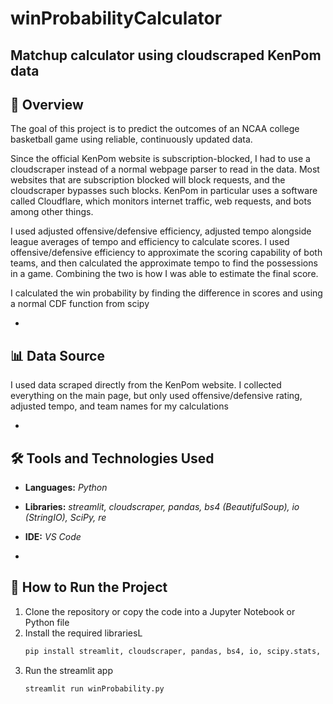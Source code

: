 # winProbabilityCalculator
## Matchup calculator using cloudscraped KenPom data



## 🏀 Overview
The goal of this project is to predict the outcomes of an NCAA college basketball game using reliable, continuously updated data.

Since the official KenPom website is subscription-blocked, I had to use a cloudscraper instead of a normal webpage parser to read in the data. Most websites that are subscription blocked will block requests, and the cloudscraper bypasses such blocks. KenPom in particular uses a software called Cloudflare, which monitors internet traffic, web requests, and bots among other things. 

I used adjusted offensive/defensive efficiency, adjusted tempo alongside league averages of tempo and efficiency to calculate scores. I used offensive/defensive efficiency to approximate the scoring capability of both teams, and then calculated the approximate tempo to find the possessions in a game. Combining the two is how I was able to estimate the final score.

I calculated the win probability by finding the difference in scores and using a normal CDF function from scipy

-

## 📊 Data Source 
I used data scraped directly from the KenPom website. I collected everything on the main page, but only used offensive/defensive rating, adjusted tempo, and team names for my calculations

-

## 🛠️ Tools and Technologies Used
- **Languages:** *Python*
- **Libraries:** *streamlit, cloudscraper, pandas, bs4 (BeautifulSoup), io (StringIO), SciPy, re*
- **IDE:** *VS Code*

-

## 🚀 How to Run the Project
1. Clone the repository or copy the code into a Jupyter Notebook or Python file
2. Install the required librariesL
   ```bash
   pip install streamlit, cloudscraper, pandas, bs4, io, scipy.stats, re
3. Run the streamlit app
   ```bash
   streamlit run winProbability.py
  



